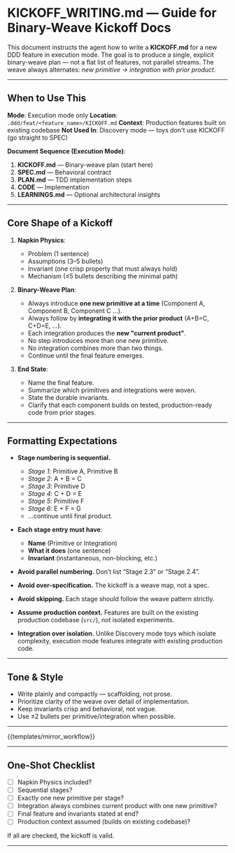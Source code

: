 # KICKOFF_WRITING.md — Guide for Binary-Weave Kickoff Docs

This document instructs the agent how to write a **KICKOFF.md** for a new DDD feature in execution mode.
The goal is to produce a single, explicit binary-weave plan — not a flat list of features, not parallel streams.
The weave always alternates: *new primitive → integration with prior product*.

---

## When to Use This

**Mode**: Execution mode only
**Location**: `.ddd/feat/<feature_name>/KICKOFF.md`
**Context**: Production features built on existing codebase
**Not Used In**: Discovery mode — toys don't use KICKOFF (go straight to SPEC)

**Document Sequence (Execution Mode)**:
1. **KICKOFF.md** — Binary-weave plan (start here)
2. **SPEC.md** — Behavioral contract
3. **PLAN.md** — TDD implementation steps
4. **CODE** — Implementation
5. **LEARNINGS.md** — Optional architectural insights

---

## Core Shape of a Kickoff

1. **Napkin Physics**:  
   - Problem (1 sentence)  
   - Assumptions (3–5 bullets)  
   - Invariant (one crisp property that must always hold)  
   - Mechanism (≤5 bullets describing the minimal path)  

2. **Binary-Weave Plan**:
   - Always introduce **one new primitive at a time** (Component A, Component B, Component C …).
   - Always follow by **integrating it with the prior product** (A+B=C, C+D=E, …).
   - Each integration produces the **new "current product"**.
   - No step introduces more than one new primitive.
   - No integration combines more than two things.
   - Continue until the final feature emerges.  

3. **End State**:
   - Name the final feature.
   - Summarize which primitives and integrations were woven.
   - State the durable invariants.
   - Clarify that each component builds on tested, production-ready code from prior stages.  

---

## Formatting Expectations

- **Stage numbering is sequential.**  
  - *Stage 1*: Primitive A, Primitive B  
  - *Stage 2*: A + B = C  
  - *Stage 3*: Primitive D  
  - *Stage 4*: C + D = E  
  - *Stage 5*: Primitive F  
  - *Stage 6*: E + F = G  
  - …continue until final product.  

- **Each stage entry must have**:
  - **Name** (Primitive or Integration)
  - **What it does** (one sentence)
  - **Invariant** (instantaneous, non-blocking, etc.)  

- **Avoid parallel numbering.** Don’t list “Stage 2.3” or “Stage 2.4”.  
- **Avoid over-specification.** The kickoff is a weave map, not a spec.  
- **Avoid skipping.** Each stage should follow the weave pattern strictly.
- **Assume production context.** Features are built on the existing production codebase (`src/`), not isolated experiments.
- **Integration over isolation.** Unlike Discovery mode toys which isolate complexity, execution mode features integrate with existing production code.  

---

## Tone & Style

- Write plainly and compactly — scaffolding, not prose.  
- Prioritize clarity of the weave over detail of implementation.  
- Keep invariants crisp and behavioral, not vague.  
- Use ≤2 bullets per primitive/integration when possible.  

---

{{templates/mirror_workflow}}

---

## One-Shot Checklist

- [ ] Napkin Physics included?
- [ ] Sequential stages?
- [ ] Exactly one new primitive per stage?
- [ ] Integration always combines current product with one new primitive?
- [ ] Final feature and invariants stated at end?
- [ ] Production context assumed (builds on existing codebase)?

If all are checked, the kickoff is valid.

---